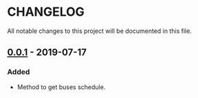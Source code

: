 # CHANGELOG

All notable changes to this project will be documented in this file.

## [0.0.1] - 2019-07-17
### Added
- Method to get buses schedule.

[0.0.1]: https://github.com/matheussilvasantos/sjc_bus_schedule/releases/tag/v0.0.1
